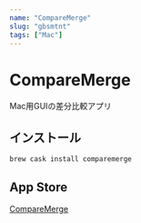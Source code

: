 ```yaml
---
name: "CompareMerge"
slug: "gbsmtnt"
tags: ["Mac"]
---
```


# CompareMerge

Mac用GUIの差分比較アプリ

## インストール

```
brew cask install comparemerge
```

## App Store

[CompareMerge](https://apps.apple.com/jp/app/comparemerge/id478570084?mt=12)

